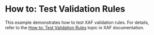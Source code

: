 # How to: Test Validation Rules


<p>This example demonstrates how to test XAF validation rules. For details, refer to the <a href="http://documentation.devexpress.com/#Xaf/CustomDocument3294"><u>How to: Test Validation Rules</u></a> topic in XAF documentation.</p><br />


<br/>


